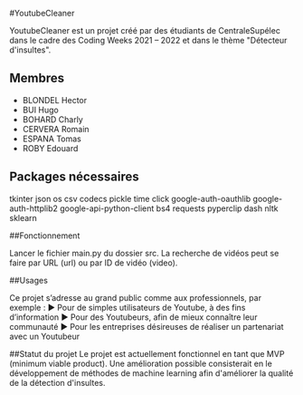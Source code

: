 #YoutubeCleaner

YoutubeCleaner est un projet créé par des étudiants de CentraleSupélec dans le cadre des Coding Weeks 2021 – 2022 et dans le thème "Détecteur d'insultes".

## Membres

- BLONDEL Hector
- BUI Hugo
- BOHARD Charly
- CERVERA Romain
- ESPANA Tomas
- ROBY Edouard

## Packages nécessaires

tkinter
json
os
csv
codecs
pickle
time
click 
google-auth-oauthlib 
google-auth-httplib2 
google-api-python-client
bs4
requests
pyperclip
dash
nltk
sklearn

##Fonctionnement

Lancer le fichier main.py du dossier src.
La recherche de vidéos peut se faire par URL (url) ou par ID de vidéo (video).

##Usages

Ce projet s’adresse au grand public comme aux professionnels, par exemple :
► Pour de simples utilisateurs de Youtube, à des fins d’information
► Pour des Youtubeurs, afin de mieux connaître leur communauté
► Pour les entreprises désireuses de réaliser un partenariat avec un Youtubeur


##Statut du projet
Le projet est actuellement fonctionnel en tant que MVP (minimum viable product). Une amélioration possible consisterait en le développement de méthodes de machine learning afin d'améliorer la qualité de la détection d'insultes.
